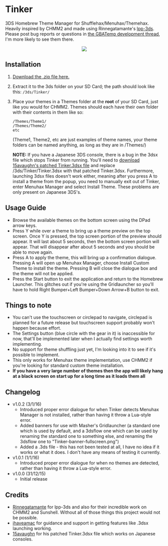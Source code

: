 # Tinker
3DS Homebrew Theme Manager for Shufflehax/Menuhax/Themehax. Heavily inspired by CHMM2 and made using Rinnegatamante's [lpp-3ds](https://gbatemp.net/threads/release-lua-player-plus-3ds-lpp-3ds-lua-interpreter-for-3ds.384202/). Please post bug reports or questions in [the GBATemp development thread](https://gbatemp.net/threads/tinker-shuffle-menuhax-theme-manager.407445/), I'm more likely to see them there.

<p align="center">
  <img src="https://i.imgur.com/751cheX.png">
</p>

## Installation
1. [Download the .zip file here.](https://github.com/HeyItsJono/Tinker/releases/latest)
2. Extract it to the 3ds folder on your SD Card; the path should look like this: `/3ds/Tinker/`
3. Place your themes in a Themes folder at the __root__ of your SD Card, just like you would for CHMM2. Themes should each have their own folder with their contents in them like so:
   
   ```
   /Themes/Theme1/
   /Themes/Theme2/
   etc
   ```
  
   (Theme1, Theme2, etc are just examples of theme names, your theme folders can be named anything, as long as they are in /Themes/)
   
   __NOTE:__ If you have a Japanese 3DS console, there is a bug in the 3dsx file which stops Tinker from running. You'll need to [download 15avaughn's patched Tinker.3dsx file](http://www.mediafire.com/download/ble1n455ao2haoh/Tinker.3dsx) and replace /3ds/Tinker/Tinker.3dsx with that patched Tinker.3dsx. Furthermore, launching 3dsx files doesn't work either, meaning after you press A to install a theme from the popup, you need to manually exit out of Tinker, enter Menuhax Manager and select Install Theme. These problems are only present on Japanese 3DS's.

## Usage Guide
* Browse the available themes on the bottom screen using the DPad arrow keys.
* Press Y while over a theme to bring up a theme preview on the top screen. Once Y is pressed, the top screen portion of the preview should appear. It will last about 5 seconds, then the bottom screen portion will appear. That will disappear after about 5 seconds and you should be able to move again.
* Press A to apply the theme, this will bring up a confirmation dialogue. Pressing A will open up Menuhax Manager, choose Install Custom Theme to install the theme. Pressing B will close the dialogue box and the theme will not be applied.
* Press the Start button to exit the application and return to the Homebrew Launcher. This glitches out if you're using the Gridlauncher so you'll have to hold Right Bumper+Left Bumper+Down Arrow+B button to exit.

## Things to note
* You can't use the touchscreen or circlepad to navigate, circlepad is planned for a future release but touchscreen support probably won't happen because effort.
* The Settings button (blue circle with the gear in it) is inaccessible for now, that'll be implemented later when I actually find settings worth implementing.
* No support for theme shuffling just yet, I'm looking into it to see if it's possible to implement.
* This only works for Menuhax theme implementation, use CHMM2 if you're looking for standard custom theme installation.
* __If you have a very large number of themes then the app will likely hang at a black screen on start up for a long time as it loads them all__

## Changelog
* v1.0.2 (3/1/16)
  * Introduced proper error dialogue for when Tinker detects Menuhax Manager is not installed, rather than having it throw a Lua-style error.
  * Added banners for use with Masher's Gridlauncher (a standard one which is used by default, and a 3dsflow one which can be used by renaming the standard one to something else, and renaming the 3dsflow one to "Tinker-banner-fullscreen.png")
  * Added a .3ds file - this has not been tested at all, I have no idea if it works or what it does. I don't have any means of testing it currently.
* v1.0.1 (1/1/16)
  * Introduced proper error dialogue for when no themes are detected, rather than having it throw a Lua-style error.
* v1.0.0 (31/12/15)
  * Initial release

## Credits
* [Rinnegatamante](https://gbatemp.net/members/rinnegatamante.356821/) for lpp-3ds and also for their incredible work on CHMM2 and Sunshell. Without all of those things this project would not be possible.
* [ihaveamac](https://gbatemp.net/members/ihaveamac.364799/) for guidance and support in getting features like .3dsx launching working.
* [15avaughn](https://gbatemp.net/members/15avaughn.376361/) for his patched Tinker.3dsx file which works on Japanese consoles.
